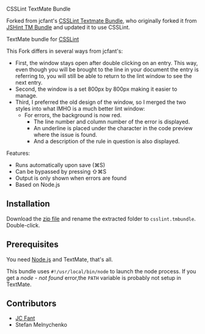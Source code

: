CSSLint TextMate Bundle

Forked from jcfant's [CSSLint Textmate Bundle](https://github.com/jcfant/csslint.tmbundle), who originally forked it from [JSHint TM Bundle](https://github.com/fgnass/jshint.tmbundle) and updated it to use CSSLint.

TextMate bundle for [CSSLint](http://csslint.net/)



This Fork differs in several ways from jcfant's:

* First, the window stays open after double clicking on an entry. This way, even though you will be brought to the line in your document the entry is referring to, you will still be able to return to the lint window to see the next entry.
* Second, the window is a set 800px by 800px making it easier to manage.
* Third, I preferred the old design of the window, so I merged the two styles into what IMHO is a much better lint window: 
  * For errors, the background is now red.
	* The line number and column number of the error is displayed.
	* An underline is placed under the character in the code preview where the issue is found.
	* And a description of the rule in question is also displayed.



Features:

* Runs automatically upon save (⌘S)
* Can be bypassed by pressing ⇧⌘S
* Output is only shown when errors are found
* Based on Node.js

## Installation

Download the [zip file](http://github.com/stefanmelnychenko/csslint.tmbundle/zipball/master) and rename the
extracted folder to `csslint.tmbundle`. Double-click.

## Prerequisites

You need [Node.js](http://nodejs.org/) and TextMate, that's all.

This bundle uses `#!/usr/local/bin/node` to launch the node process. If you get a *node - not found* error,the `PATH` variable is probably not setup in TextMate.

## Contributors

* [JC Fant](http://www.scriptble.com)
* Stefan Melnychenko
